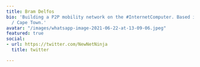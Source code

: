 ```yaml
---
title: Bram Delfos
bio: 'Building a P2P mobility network on the #InternetComputer. Based in Amsterdam
  / Cape Town.'
avatar: "/images/whatsapp-image-2021-06-22-at-13-09-06.jpeg"
featured: true
social:
- url: https://twitter.com/NewNetNinja
  title: twitter

---
```

